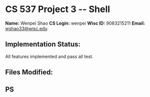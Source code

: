 # CS 537 Project 3 -- Shell

**Name:** Wenpei Shao
**CS Login:** wenpei
**Wisc ID:** 9083215211
**Email:** wshao33@wisc.edu

## Implementation Status:

All features implemented and pass all test.

## Files Modified:

## PS
